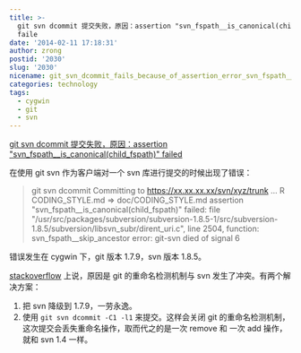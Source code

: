 ```yaml
---
title: >-
  git svn dcommit 提交失败，原因：assertion "svn_fspath__is_canonical(child_fspath)"
  faile
date: '2014-02-11 17:18:31'
author: zrong
postid: '2030'
slug: '2030'
nicename: git_svn_dcommit_fails_because_of_assertion_error_svn_fspath__is_canonical
categories: technology
tags:
  - cygwin
  - git
  - svn
---
```


[git svn dcommit 提交失败，原因：assertion "svn_fspath__is_canonical(child_fspath)" failed](https://blog.zengrong.net/post/2030.html)

在使用 git svn 作为客户端对一个 svn 库进行提交的时候出现了错误：

>git svn dcommit
>Committing to https://xx.xx.xx.xx/svn/xyz/trunk ...
>        R       CODING_STYLE.md => doc/CODING_STYLE.md
>assertion "svn_fspath__is_canonical(child_fspath)" failed: file "/usr/src/packages/subversion/subversion-1.8.5-1/src/subversion-1.8.5/subversion/libsvn_subr/dirent_uri.c", line 2504, function: svn_fspath__skip_ancestor
>error: git-svn died of signal 6

错误发生在 cygwin 下，git 版本 1.7.9，svn 版本 1.8.5。

[stackoverflow][1] 上说，原因是 git 的重命名检测机制与 svn 发生了冲突。有两个解决方案：

1. 把 svn 降级到 1.7.9，一劳永逸。
2. 使用 `git svn dcommit -C1 -l1` 来提交。这样会关闭 git 的重命名检测机制，这次提交会丢失重命名操作，取而代之的是一次 remove 和 一次 add 操作，就和 svn 1.4 一样。 

[1]: http://stackoverflow.com/questions/17693255/git-svn-dcommit-fails-because-of-assertion-error-svn-fspath-is-canonicalchild
